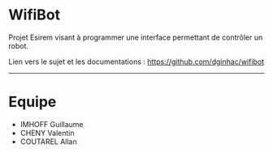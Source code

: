# WifiBot

Projet Esirem visant à programmer une interface permettant de contrôler un robot.

Lien vers le sujet et les documentations : https://github.com/dginhac/wifibot

***

# Equipe
- IMHOFF Guillaume
- CHENY Valentin
- COUTAREL Allan
